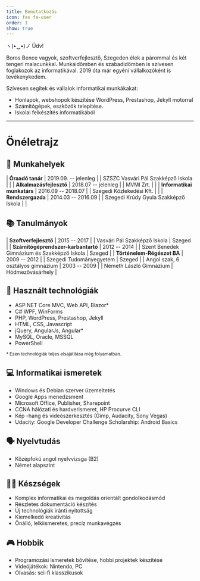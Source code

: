 ```yaml
---
title: Bemutatkozás
icon: fas fa-user
order: 1
show: true
---
```


ヽ(•‿•)ノ Üdv! 

Boros Bence vagyok, szoftverfejlesztő, Szegeden élek a párommal és két tengeri malacunkkal. Munkaidőmben és szabadidőmben is szívesen foglakozok az informatikával. 2019 óta már egyéni vállalkozóként is tevékenykedem.

Szívesen segítek és vállalok informatikai munkákakat:
- Honlapok, webshopok készítése WordPress, Prestashop, Jekyll motorral
- Számítógépek, eszközök telepítése.
- Iskolai felkészítés informatikából

***

# Önéletrajz

## 💼 Munkahelyek

| **Óraadó tanár** | 2019.09. -- jelenleg |
| SZSZC Vasvári Pál Szakképző Iskola |  |
| **Alkalmazásfejlesztő** | 2018.07 -- jelenleg |
| MVMI Zrt. |  |
| **Informatikai munkatárs** | 2016.09 -- 2018.07 |
| Szegedi Közlekedési Kft. |  |
| **Rendszergazda** | 2014.03 -- 2016.09 |
| Szegedi Krúdy Gyula Szakképző Iskola |  |

## 📚 Tanulmányok

| **Szoftverfejlesztő** | 2015 -- 2017 |
| Vasvári Pál Szakképző Iskola | Szeged |
| **Számítógéprendszer-karbantartó** | 2012 -- 2014 |
| Szent Benedek Gimnázium és Szakképző Iskola | Szeged |
| **Történelem-Régészet BA** | 2009 -- 2012 |
| Szegedi Tudományegyetem | Szeged |
| Angol szak, 6 osztályos gimnázium | 2003 -- 2009 |
| Németh László Gimnázium | Hódmezővásárhely |

## 🧰 Használt technológiák
- ASP.NET Core MVC, Web API, Blazor*
- C# WPF, WinForms
- PHP, WordPress, Prestashop, Jekyll
- HTML, CSS, Javascript
- jQuery, AngularJs, Angular*
- MySQL, Oracle, MSSQL
- PowerShell

<sub>\* Ezen technológiák teljes elsajátítása még folyamatban.</sub>

## 💻 Informatikai ismeretek
- Windows és Debian szerver üzemeltetés
- Google Apps menedzsment
- Microsoft Office, Publisher, Sharepoint
- CCNA hálózati és hardverismeret, HP Procurve CLI
- Kép -hang és videószerkesztés (Gimp, Audacity, Sony Vegas)
- Udacity: Google Developer Challenge Scholarship: Android Basics

## 🗣 Nyelvtudás
- Középfokú angol nyelvvizsga (B2)
- Német alapszint

## 🤹‍♀️ Készségek
- Komplex informatikai és megoldás orientált gondolkodásmód
- Részletes dokumentáció készítés
- Új technológiák iránti nyitottság
- Kiemelkedő kreativitás
- Önálló, lelkiismeretes, precíz munkavégzés

## 🎮 Hobbik
- Programozási ismeretek bővítése, hobbi projektek készítése
- Videójátékok: Nintendo, PC
- Olvasás: sci-fi klasszikusok
